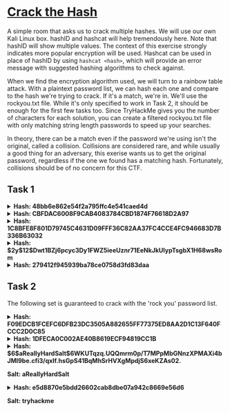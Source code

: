 # [Crack the Hash](https://tryhackme.com/r/room/crackthehash)

A simple room that asks us to crack multiple hashes. We will use our own Kali Linux box. hashID and hashcat will help tremendously here. Note that hashID will show multiple values. The context of this exercise strongly indicates more popular encryption will be used. Hashcat can be used in place of hashID by using `hashcat <hash>`, which will provide an error message with suggested hashing algorithms to check against.  

When we find the encryption algorithm used, we will turn to a rainbow table attack. With a plaintext password list, we can hash each one and compare to the hash we're trying to crack. If it's a match, we're in. We'll use the rockyou.txt file. While it's only specified to work in Task 2, it should be enough for the first few tasks too.  Since TryHackMe gives you the number of characters for each solution, you can create a filtered rockyou.txt file with only matching string length passwords to speed up your searches.

In theory, there can be a match even if the password we're using isn't the original, called a collision. Collisions are considered rare, and while usually a good thing for an adversary, this exerise wants us to get the original password, regardless if the one we found has a matching hash. Fortunately, collisions should be of no concern for this CTF.

## Task 1
<details>
<summary> <b>Hash: 48bb6e862e54f2a795ffc4e541caed4d</b> </summary>
First, let's identify this bad boy.

```
$ hashid 48bb6e862e54f2a795ffc4e541caed4d  
Analyzing '48bb6e862e54f2a795ffc4e541caed4d'
[+] MD2 
[+] MD5 
[+] MD4
...
```

There are several results, with the more likely ones near the top. Common hashes are MD5 and MD4, so we will try these first. Hashcat uses a specific number for each hashing method, so let's search for it.

```
$ hashcat --help | grep MD5
      0 | MD5                                                        | Raw Hash
...
```

There's a lot of different variations of MD5 depending on our needs, but the simplest version should be sufficient. Now we can crack.

```
$ hashcat -a 0 -m 0 48bb6e862e54f2a795ffc4e541caed4d /usr/share/wordlists/rockyou.txt 
hashcat (v6.2.6) starting
...
Dictionary cache hit:
* Filename..: /usr/share/wordlists/rockyou.txt
* Passwords.: 14344385
* Bytes.....: 139921507
* Keyspace..: 14344385

48bb6e862e54f2a795ffc4e541caed4d:easy                     
                                                          
Session..........: hashcat
Status...........: Cracked
...
```

Result: <b>easy</b>  

Note: If you ever want to see cracked hashes, hashcat saves a potfile with each one. You can specify the path using `hashcat -a <attack> -m <method> <hash> <wordlist> --potfile-path <path>`. The default location is /home/User/.local/share/hashcat/hashcat.potfile.

</details>

<details>
<summary><b>Hash: CBFDAC6008F9CAB4083784CBD1874F76618D2A97</b></summary>
Round two baby. bring it.

```
$ hashid CBFDAC6008F9CAB4083784CBD1874F76618D2A97
Analyzing 'CBFDAC6008F9CAB4083784CBD1874F76618D2A97'
[+] SHA-1 
[+] Double SHA-1
...
```

Okay cool, this is more than likely a SHA-1 hash. Let's search for this, being aware that our search is case-sensitive.

```
$ hashcat --help | grep SHA                           
    100 | SHA1                                                       | Raw Hash
...
```

First result is the best result. Now just do the same as before.

```
$ hashcat -a 0 -m 100 CBFDAC6008F9CAB4083784CBD1874F76618D2A97 /usr/share/wordlists/rockyou.txt 
hashcat (v6.2.6) starting
...
cbfdac6008f9cab4083784cbd1874f76618d2a97:password123
...
```

Result: <b>password123</b>

</details>
<details>
<summary> <b>Hash: 1C8BFE8F801D79745C4631D09FFF36C82AA37FC4CCE4FC946683D7B336B63032</b> </summary>
We're getting in the groove of things. Let's do the same SHAbang (get it?).

```
$ hashid 1C8BFE8F801D79745C4631D09FFF36C82AA37FC4CCE4FC946683D7B336B63032
Analyzing '1C8BFE8F801D79745C4631D09FFF36C82AA37FC4CCE4FC946683D7B336B63032'
[+] Snefru-256 
[+] SHA-256
...
```  

SHA-256 is way more well-known than Snefru, so that's likely our best bet. HashID has a tendency to be completely wrong on its top result. Not sure why Snefru is so high up, a quick Google search indicates it's not common nor feasible to use. Sorry Snefru.
  
```
$ hashcat --help | grep SHA
    100 | SHA1                                                       | Raw Hash
   1300 | SHA2-224                                                   | Raw Hash
   1400 | SHA2-256                                                   | Raw Hash
...
$ hashcat -a 0 -m 1400 1C8BFE8F801D79745C4631D09FFF36C82AA37FC4CCE4FC946683D7B336B63032 /usr/share/wordlists/rockyou.txt
... 
1c8bfe8f801d79745c4631d09fff36c82aa37fc4cce4fc946683d7b336b63032:letmein
...
```
  
Result: <b>letmein</b>

</details>
<details>
<summary> <b>Hash: $2y$12$Dwt1BZj6pcyc3Dy1FWZ5ieeUznr71EeNkJkUlypTsgbX1H68wsRom</b> </summary>
Alright, same song and dance, this'll be...

```
$ hashid $2y$12$Dwt1BZj6pcyc3Dy1FWZ5ieeUznr71EeNkJkUlypTsgbX1H68wsRom 
Analyzing 'y'
[+] Unknown hash
```
[Death Note theme plays]  
Alright script kiddie, before you throw in the towel, let's stop and think about this. If you really know your hashes, a `$2<a/b/x/y>$` in the beginning strongly indicates bcrypt/Blowfish, and I promise you this is a legit hash. An error indicates there's probably some issue reading the hash. If you put $20 that it's because of the '$'s, you're correct. We need to put escape characters '\\' before them. Congrats on your \\$20.  

Fun fact: Github's markdown requires the same exact escape characters, so I have to put even more escape characters just to show the escape character.

```
$ hashid \$2y\$12\$Dwt1BZj6pcyc3Dy1FWZ5ieeUznr71EeNkJkUlypTsgbX1H68wsRom  
Analyzing '$2y$12$Dwt1BZj6pcyc3Dy1FWZ5ieeUznr71EeNkJkUlypTsgbX1H68wsRom'
[+] Blowfish(OpenBSD) 
[+] Woltlab Burning Board 4.x 
[+] bcrypt
$ hashcat --help | grep bcrypt 
   3200 | bcrypt $2*$, Blowfish (Unix)                               | Operating System
...
$ hashcat -a 0 -m 3200 \$2y\$12\$Dwt1BZj6pcyc3Dy1FWZ5ieeUznr71EeNkJkUlypTsgbX1H68wsRom /usr/share/wordlists/rockyou.txt
...
$2y$12$Dwt1BZj6pcyc3Dy1FWZ5ieeUznr71EeNkJkUlypTsgbX1H68wsRom:bleh
...
```

Result: <b>bleh</b>

</details>
<details>
<summary> <b>Hash: 279412f945939ba78ce0758d3fd83daa</b> </summary>
Okay, this one appears simple, but there's a kicker. Let's begin.

```
$ hashid 279412f945939ba78ce0758d3fd83daa
Analyzing '279412f945939ba78ce0758d3fd83daa'
[+] MD2 
[+] MD5 
[+] MD4 
...
```

Now, beyond this point it gets hard. Let me tell you, I both like and don't like this problem. I don't like it because you won't find the solution with built-in Kali wordlists. You have to get a wordlist that happens to have the right password. This makes no sense, because the classic rockyou.txt built into Kali Linux should suffice. In fact, the second half of the CTF explicitly states the rockyou.txt file is enough. So for an entry level CTF, you don't have the tools in your attack box to solve it. Whack.  

On the other side, I like this problem BECAUSE you don't have the tools in your attack box to solve it. In the real world or just more advanced CTFs, you might need to get creative. Trying external wordlists or using an online tool with pre-downloaded wordlists will work if they happen to have the password in their list. dCode is a useful website that contains the correct password. Even so, you'll be left trying to check instances of MD5, MD4, and maybe even the other options if you get unlucky and don't get results from MD4 right away. It's a lot of time wasting simply because you're not equipped with the right wordlist.

If you have enough time, you can try brute force, utilizing the fact that only uppercase, lowercase, and numbers have been used (26 + 26 + 10 = 62), along with TryHackMe providing the exact amount of characters the password contains (10). This would technically work, but there's no guarantee special characters aren't used, and if you did it this way, you have 62^10 ~ 10^17 combinations to try. Assuming 1 billion (10^9) guesses per second, it'll take you 10^8 seconds to guess, which comes down to a little over 3 years. Good luck.  
  
Result: <b>Eternity22</b>

If you can't tell, I've spiraled into a rabbit hole of finding out why this answer was so hard to find. Other writeups for this all pretty much say they failed cracking it and just used a random website to crack it. I wasn't satisfied with that, so join me in this quick post-analysis.  

Let's prove the answer was not in any of our built-in wordlists:

```
grep -r "Eternity22" /usr/share/wordlists/

```

You see that white space of shame that screams 'No results'? We were hopeless from the start. Let's search for 'Eternity2' and see what pops up:

```
$ grep -r "Eternity2" /usr/share/wordlists/
/usr/share/wordlists/rockyou.txt:LoveForEternity2
/usr/share/wordlists/rockyou.txt:LoveEternity2
/usr/share/wordlists/rockyou.txt:Eternity23
/usr/share/wordlists/rockyou.txt:Eternity2
```

Looks like 'Eternity2' and 'Eternity23' were in our wordlist. Unfortunately, a change in just one character makes a completely different hash, so if we don't have exactly the right password, we would have no way of knowing how close we were when checking these entries. This leads me to suggest that possibly the CTF creator made a typo and hashed 'Eternity22' instead of 'Eternity23' for the problem.  

A more likely cause is that the CTF creator had a more advanced wordlist at their disposal. There are updated versions of the rockyou.txt file, and from downloading multiple different versions and probably some malware along the way, I can confirm that 'Eternity22' does indeed pop up in some of them. I'm still willing to bet the difficulty this has made this particular problem was unintentional.
</details>

## Task 2
The following set is guaranteed to crack with the 'rock you' password list.

<details>
<summary> <b>Hash: F09EDCB1FCEFC6DFB23DC3505A882655FF77375ED8AA2D1C13F640FCCC2D0C85</b> </summary>

```
$ hashid F09EDCB1FCEFC6DFB23DC3505A882655FF77375ED8AA2D1C13F640FCCC2D0C85
Analyzing 'F09EDCB1FCEFC6DFB23DC3505A882655FF77375ED8AA2D1C13F640FCCC2D0C85'
[+] Snefru-256 
[+] SHA-256
...
$ hashcat --help | grep SHA    
    100 | SHA1                                                       | Raw Hash
   1300 | SHA2-224                                                   | Raw Hash
   1400 | SHA2-256                                                   | Raw Hash
...
$ hashcat -a 0 -m 1400 F09EDCB1FCEFC6DFB23DC3505A882655FF77375ED8AA2D1C13F640FCCC2D0C85 /usr/share/wordlists/rockyou.txt
...
f09edcb1fcefc6dfb23dc3505a882655ff77375ed8aa2d1c13f640fccc2d0c85:paule
...
```

Result: <b>paule</b>

EZ-PZ. Next one.  

</details>
<details>
<summary> <b>Hash: 1DFECA0C002AE40B8619ECF94819CC1B</b> </summary>

```
$ hashid 1DFECA0C002AE40B8619ECF94819CC1B                                          
Analyzing '1DFECA0C002AE40B8619ECF94819CC1B'
[+] MD2 
[+] MD5 
[+] MD4 
[+] Double MD5 
[+] LM 
[+] RIPEMD-128 
[+] Haval-128 
[+] Tiger-128 
[+] Skein-256(128) 
[+] Skein-512(128) 
[+] Lotus Notes/Domino 5 
[+] Skype 
[+] Snefru-128 
[+] NTLM 
...
```

Why did I show a more expansive list this time? Well, if you attempt down the list, you'll see we exhaust the rockyou.txt file on MD2, MD5, MD4, and so on until we try NTLM. This is simply trial-and-error, but since we know the rockyou.txt file absolutely works, we're motivated to try more obscure hashing methods rather than subjecting to attempting brute-force or external wordlists on the more popular ones.

```
$ hashcat -a 0 -m 1000 1DFECA0C002AE40B8619ECF94819CC1B /usr/share/wordlists/rockyou.txt
...
1dfeca0c002ae40b8619ecf94819cc1b:n63umy8lkf4i
...
```

Result: <b>n63umy81kf4i</b>

</details>
<details>
<summary> <b>Hash: $6$aReallyHardSalt$6WKUTqzq.UQQmrm0p/T7MPpMbGNnzXPMAXi4bJMl9be.cfi3/qxIf.hsGpS41BqMhSrHVXgMpdjS6xeKZAs02.  

Salt: aReallyHardSalt</b> </summary>

Remember, we should use escape characters wherever the hash interpretation may fail. Also, a salt is provided, but we can see it already embedded in the hash, as some formats do. We can treat this as a normal hash.

```
$ hashid \$6\$aReallyHardSalt\$6WKUTqzq.UQQmrm0p/T7MPpMbGNnzXPMAXi4bJMl9be.cfi3/qxIf.hsGpS41BqMhSrHVXgMpdjS6xeKZAs02.
Analyzing '$6$aReallyHardSalt$6WKUTqzq.UQQmrm0p/T7MPpMbGNnzXPMAXi4bJMl9be.cfi3/qxIf.hsGpS41BqMhSrHVXgMpdjS6xeKZAs02.'
[+] SHA-512 Crypt 
$ hashcat --help | grep SHA512
   1750 | HMAC-SHA512 (key = $pass)                                  | Raw Hash authenticated
   1760 | HMAC-SHA512 (key = $salt)                                  | Raw Hash authenticated
  12100 | PBKDF2-HMAC-SHA512                                         | Generic KDF
  27300 | SNMPv3 HMAC-SHA512-384                                     | Network Protocol
  19200 | QNX /etc/shadow (SHA512)                                   | Operating System
  22200 | Citrix NetScaler (SHA512)                                  | Operating System
   7100 | macOS v10.8+ (PBKDF2-SHA512)                               | Operating System
   1800 | sha512crypt $6$, SHA512 (Unix)                             | Operating System
...
$ hashcat -a 0 -m 1800 \$6\$aReallyHardSalt\$6WKUTqzq.UQQmrm0p/T7MPpMbGNnzXPMAXi4bJMl9be.cfi3/qxIf.hsGpS41BqMhSrHVXgMpdjS6xeKZAs02. /usr/share/wordlists/rockyou.txt 
...
$6$aReallyHardSalt$6WKUTqzq.UQQmrm0p/T7MPpMbGNnzXPMAXi4bJMl9be.cfi3/qxIf.hsGpS41BqMhSrHVXgMpdjS6xeKZAs02.:waka99
...
...
```

This one takes a lot of computing power, so be patient. As mentioned in the beginning, you can run it through a filtered rockyou.txt file since TryHackMe specifies the solution's length: `awk 'length($0) == 6' /usr/share/wordlists/rockyou.txt > rockyou_length_6.txt`.  
Result: <b>waka99</b>

</details>
<details>
<summary> <b>Hash: e5d8870e5bdd26602cab8dbe07a942c8669e56d6  

Salt: tryhackme </b> </summary>

This one does not have the salt in the hash. We will need to specify it. Hashcat does this using ':' between the hash and salt.

```
$ hashid e5d8870e5bdd26602cab8dbe07a942c8669e56d6                                                                                           
Analyzing 'e5d8870e5bdd26602cab8dbe07a942c8669e56d6'
[+] SHA-1 
...
$ hashcat --help | grep SHA1                                                                                                                
    100 | SHA1                                                       | Raw Hash
    150 | HMAC-SHA1 (key = $pass)                                    | Raw Hash authenticated
    160 | HMAC-SHA1 (key = $salt)                                    | Raw Hash authenticated
...
$ hashcat -a 0 -m 160 e5d8870e5bdd26602cab8dbe07a942c8669e56d6:tryhackme /usr/share/wordlists/rockyou.txt
...
e5d8870e5bdd26602cab8dbe07a942c8669e56d6:tryhackme:481616481616
...
```

Result: <b>481616481616</b>  

Note that since a salt is required, we went with 160. This is indicative by the "key=\$salt" phrasing.
</details>
